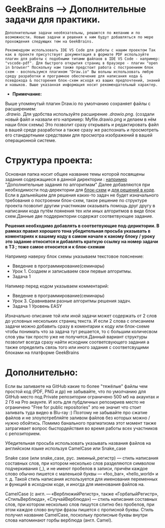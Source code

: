 # GeekBrains --> Дополнительные задачи для практики.

``Дополнительные задачи необязательны, решаются по желанию и по``
``возможности. Новые задачи и решения к ним будут добавляться по мере`` ``прохождения следующих тем на GeekBrains.``

    Рекомендуем использовать IDE VS Code для работы с нашим проектом Так как в проекте присутствует документация в формате PDF используйте плагин для работы c подобными типами файлаов в IDE VS Code - например: "vscode-pdf". Для быстрого открытия страниц в браузере - плагин "open in browser" Поскольку нам также предстоит работа с построением блок схем - воспользумся плагином "Draw.io" Вы вольны использовать любую среду разработки и програмное обеспечение для написания кода & псевдокода & посторения блок-схем исходя из ваших предпочтений, знаний и навыков. Выше указанная информация носит рекомендательный характер.

* **Примечание:** 

Выше упомянутый плагин Draw.io  по умолчанию сохраняет файлы с расширением:  
*.drawio.* Для удобства используйте расширение *.drawio.png*. (создали новый файл и назвали его например: Myfile.drawio.png и делаем в нём наши блок схемы)
Это позволит сразу открывать и редактировать файл в вашей среде разработки а также сразу же распознать и просмотреть его стандартными средствами для просмотра изображений в вашей операционной системе.

# Структура проекта:

Основная папка носит общее название темы которой посвящены задания содержащиеся в данной директории : [например](/additional_tasks_on_algorithms) "Дополнительные задания по алгоритмам"
Далее добавляются при необходимости под-деректории для [блок-схем](/additional_tasks_on_algorithms/Folder_for_block_diagrams) и [для решений в коде](/additional_tasks_on_algorithms/Folder_for_solutions_in_code). Если в дальнейшем для решения каких-то задач не будет изначального требования о построении блок-схем, такое решение по структуре проекта позволит другим участникам  оказывать помощь друг другу в написании кода путём  поянения тех или иных алгоритмов в виде блок схем.Данные две поддериктории содержат соответвующее задание. 

**Решения необходимо добавлять в соответвующие под-дериктории. В рамках правил хорошего тона убедительная просьба указывать в коментариях к вашему коду в самом начале к какому блоку / уроку это задание относится и добавлять краткую ссылку на номер задачи в ТЗ ; тоже самое относится и к блок-схемам**

Например наверху блок схемы указываем текстовое пояснение:
* Введение в программирование(семинары) 
* Урок 1. Создаем и записываем свои первые алгоритмы.
* Задача 1

Напимер перед кодом указываем комментарий:
* Введение в программирование(семинары)
* Урок 3. Сравниваем разные алгоритмы решения задач.
* Задача 1 Уровень EASY

Изначально описание той или иной задачи может содержать от 2 слов до условных нескольких страниц текста. И если 2 слова с описанием задачи можно добавить сразу в коментарии к коду или блок-схеме чтобы понимать что за задача тут решается, то с большим количесвом слов увы так просто уже не получится.Данный вариант структуры позволит всегда сразу найти исходник соответсвующего задания а также определить связь того или иного задания с соответсвущими блоками на платформе GeekBrains

# Дополнительно:

Если вы заливаете на GitHub какие то более "тяжёлые" файлы чем простой код (PDF, PNG и др)
не забывайте, что по умолчанию для GitHub место под Private репозитории ограничено 500 мб на акаунтах и 2 Гб на Pro акаунте. И хоть для пубдличных репозириев место не ограничено "Free for public repositories" это не значит что стоит заливать туда видео в Blu-ray :) Поэтому не забывайте про сжатие файлов и не злоупотребляйте заливом файлов без которых можно / нужно обойтись. Помимо банального прагматизма этот момент также затрагивает вопрос быстордействия во время работы всех участников с репозиторием.

Убедительная просьба использовать указывать названия файлов на английском языке используя 
CamelCase или Snake_case

Snake case (или snake_case, рус. змеиный_регистр) — стиль написания составных слов, при котором несколько слов разделяются символом подчеркивания (_), и не имеют пробелов в записи, причём каждое слово обычно пишется с маленькой буквы — «foo_bar», «hello_world» и т. д. Такой стиль написания используется для именования переменных и функций в исходном коде, и иногда для именования файлов на.

CamelCase (с англ. — «ВерблюжийРегистр», также «ГорбатыйРегистр», «СтильВерблюда», «СлучайВерблюда») — стиль написания составных слов, при котором несколько слов пишутся слитно без пробелов, при этом каждое слово внутри фразы пишется с прописной буквы. Стиль получил название CamelCase, поскольку прописные буквы внутри слова напоминают горбы верблюда (англ. Camel).